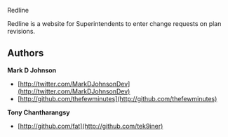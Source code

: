 Redline

Redline is a website for Superintendents to enter change requests on plan revisions.


## Authors

**Mark D Johnson**

+ [http://twitter.com/MarkDJohnsonDev](http://twitter.com/MarkDJohnsonDev)
+ [http://github.com/thefewminutes](http://github.com/thefewminutes)

**Tony Chantharangsy**

+ [http://github.com/fat](http://github.com/tek9iner)